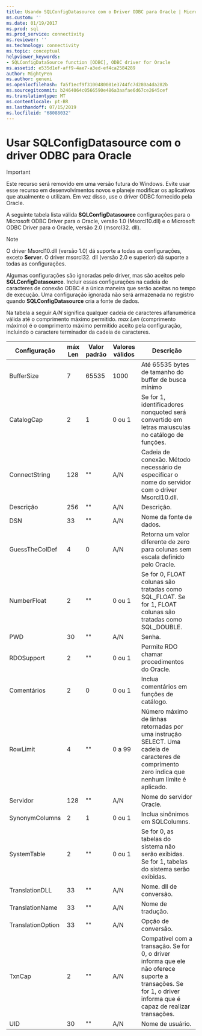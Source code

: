 ```yaml
---
title: Usando SQLConfigDatasource com o Driver ODBC para Oracle | Microsoft Docs
ms.custom: ''
ms.date: 01/19/2017
ms.prod: sql
ms.prod_service: connectivity
ms.reviewer: ''
ms.technology: connectivity
ms.topic: conceptual
helpviewer_keywords:
- SQLConfigDataSource function [ODBC], ODBC driver for Oracle
ms.assetid: e535d1ef-aff9-4ae7-a3ed-ef4ca2584289
author: MightyPen
ms.author: genemi
ms.openlocfilehash: fa5f1ecf9f3100480081e3744fc7d280a4da282b
ms.sourcegitcommit: b2464064c0566590e486a3aafae6d67ce2645cef
ms.translationtype: MT
ms.contentlocale: pt-BR
ms.lasthandoff: 07/15/2019
ms.locfileid: "68088032"
---
```

# <a name="using-sqlconfigdatasource-with-the-odbc-driver-for-oracle"></a>Usar SQLConfigDatasource com o driver ODBC para Oracle
> [!IMPORTANT]  
>  Este recurso será removido em uma versão futura do Windows. Evite usar esse recurso em desenvolvimentos novos e planeje modificar os aplicativos que atualmente o utilizam. Em vez disso, use o driver ODBC fornecido pela Oracle.  
  
 A seguinte tabela lista válida **SQLConfigDatasource** configurações para o Microsoft ODBC Driver para o Oracle, versão 1.0 (Msorcl10.dll) e o Microsoft ODBC Driver para o Oracle, versão 2.0 (msorcl32. dll).  
  
> [!NOTE]  
>  O driver Msorcl10.dll (versão 1.0) dá suporte a todas as configurações, exceto **Server**. O driver msorcl32. dll (versão 2.0 e superior) dá suporte a todas as configurações.  
  
 Algumas configurações são ignoradas pelo driver, mas são aceitos pelo **SQLConfigDatasource**. Incluir essas configurações na cadeia de caracteres de conexão ODBC é a única maneira que serão aceitas no tempo de execução. Uma configuração ignorada não será armazenada no registro quando **SQLConfigDatasource** cria a fonte de dados.  
  
 Na tabela a seguir *A/N* significa qualquer cadeia de caracteres alfanumérica válida até o comprimento máximo permitido. *max Len* (comprimento máximo) é o comprimento máximo permitido aceito pela configuração, incluindo o caractere terminador da cadeia de caracteres.  
  
|Configuração|máx Len|Valor padrão|Valores válidos|Descrição|  
|-------------|-------------|-------------------|------------------|-----------------|  
|BufferSize|7|65535|1000|Até 65535 bytes de tamanho do buffer de busca mínimo|  
|CatalogCap|2|1|0 ou 1|Se for 1, identificadores nonquoted será convertido em letras maiusculas no catálogo de funções.|  
|ConnectString|128|""|A/N|Cadeia de conexão. Método necessário de especificar o nome do servidor com o driver Msorcl10.dll.|  
|Descrição|256|""|A/N|Descrição.|  
|DSN|33|""|A/N|Nome da fonte de dados.|  
|GuessTheColDef|4|0|A/N|Retorna um valor diferente de zero para colunas sem escala definido pelo Oracle.|  
|NumberFloat|2|""|0 ou 1|Se for 0, FLOAT colunas são tratadas como SQL_FLOAT. Se for 1, FLOAT colunas são tratadas como SQL_DOUBLE.|  
|PWD|30|""|A/N|Senha.|  
|RDOSupport|2|""|0 ou 1|Permite RDO chamar procedimentos do Oracle.|  
|Comentários|2|0|0 ou 1|Inclua comentários em funções de catálogo.|  
|RowLimit|4|""|0 a 99|Número máximo de linhas retornadas por uma instrução SELECT. Uma cadeia de caracteres de comprimento zero indica que nenhum limite é aplicado.|  
|Servidor|128|""|A/N|Nome do servidor Oracle.|  
|SynonymColumns|2|1|0 ou 1|Inclua sinônimos em SQLColumns.|  
|SystemTable|2|""|0 ou 1|Se for 0, as tabelas do sistema não serão exibidas. Se for 1, tabelas do sistema serão exibidas.|  
|TranslationDLL|33|""|A/N|Nome. dll de conversão.|  
|TranslationName|33|""|A/N|Nome de tradução.|  
|TranslationOption|33|""|A/N|Opção de conversão.|  
|TxnCap|2|""|A/N|Compatível com a transação. Se for 0, o driver informa que ele não oferece suporte a transações. Se for 1, o driver informa que é capaz de realizar transações.|  
|UID|30|""|A/N|Nome de usuário.|
